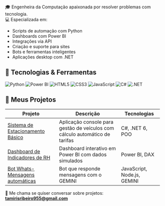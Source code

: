 
🎓 Engenheira da Computação apaixonada por resolver problemas com tecnologia.  
💻 Especializada em:
- Scripts de automação com Python
- Dashboards com Power BI
- Integrações via API
- Criação e suporte para sites
- Bots e ferramentas inteligentes
- Aplicações desktop com .NET

## 🔧 Tecnologias & Ferramentas
![Python](https://img.shields.io/badge/Python-blue?logo=python)
![Power BI](https://img.shields.io/badge/Power%20BI-yellow?logo=powerbi)
![HTML5](https://img.shields.io/badge/HTML5-E34F26?logo=html5)
![CSS3](https://img.shields.io/badge/CSS3-1572B6?logo=css3)
![JavaScript](https://img.shields.io/badge/JavaScript-F7DF1E?logo=javascript)
![C#](https://img.shields.io/badge/C%23-239120?logo=c-sharp)
![.NET](https://img.shields.io/badge/.NET-512BD4?logo=dotnet)


## 📂 Meus Projetos


| Projeto | Descrição | Tecnologias |
|--------|-----------|-------------|
| [Sistema de Estacionamento Básico](https://github.com/tamhiull/ProjetoEstacionamento) | Aplicação console para gestão de veículos com cálculo automático de tarifas | C#, .NET 6, POO |
| [Dashboard de Indicadores de RH](https://github.com/tamhiull/IndicadoresRh) | Dashboard interativo em Power BI com dados simulados | Power BI, DAX |
| [Bot Whats- Mensagens automáticas](https://github.com/tamhiull/whatsapp-gemini-bot) | Bot que responde mensagens com o GEMINI | JavaScript, Node.js, GEMINI|



💌 Me chama se quiser conversar sobre projetos: **tamirisribeiro955@gmail.com**
